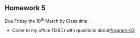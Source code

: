 ## Homework 5
Due Friday the 10<sup>th</sup> March by Class time.

- Come to my office (126D) with questions about[Program-03](./07-Program-3/README.md)
